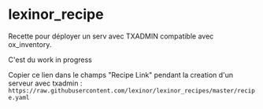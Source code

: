 # lexinor_recipe

Recette pour déployer un serv avec TXADMIN compatible avec ox_inventory.

C'est du work in progress

Copier ce lien dans le champs "Recipe Link" pendant la creation d'un serveur avec txadmin :
`https://raw.githubusercontent.com/lexinor/lexinor_recipes/master/recipe.yaml`
